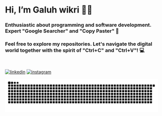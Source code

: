 # Hi, I’m Galuh wikri 👋🏻
### Enthusiastic about programming and software development. Expert "Google Searcher" and "Copy Paster" 🚀
### Feel free to explore my repositories. Let's navigate the digital world together with the spirit of "Ctrl+C" and "Ctrl+V"! 💻
<br>

[![linkedin](https://img.shields.io/badge/linkedin-0A66C2?style=for-the-badge&logo=linkedin&logoColor=white)](https://www.linkedin.com/in/GaluhWikri/)
[![instagram](https://img.shields.io/badge/Instagram-E4405F?style=for-the-badge&logo=instagram&logoColor=white)](https://instagram.com/galuh.wikri)


![snake gif](https://github.com/GaluhWikri/GaluhWikri/blob/output/github-snake-dark.svg)
